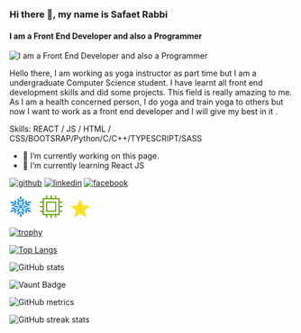 ### Hi there 👋, my name is Safaet Rabbi
#### I am a Front End Developer and also a Programmer
![I am a Front End Developer and also a Programmer](https://arturssmirnovs.github.io/github-profile-readme-generator/images/banner.png)

Hello there, I am working as yoga instructor as part time but I am a undergraduate Computer Science student. I have learnt all front end development skills and did some projects. This field is really amazing to me. As I am a health concerned person, I do yoga and train yoga to others but now I want to work as a front end developer and I will give my best in it .

Skills:  REACT / JS / HTML / CSS/BOOTSRAP/Python/C/C++/TYPESCRIPT/SASS

- 🔭 I’m currently working on this page. 
- 🌱 I’m currently learning React JS 


[<img src='https://cdn.jsdelivr.net/npm/simple-icons@3.0.1/icons/github.svg' alt='github' height='40'>](https://github.com/https://github.com/Safayat-Rabbi)  [<img src='https://cdn.jsdelivr.net/npm/simple-icons@3.0.1/icons/linkedin.svg' alt='linkedin' height='40'>](https://www.linkedin.com/in/https://www.linkedin.com/in/safaet-rabbi-8b092b277//)  [<img src='https://cdn.jsdelivr.net/npm/simple-icons@3.0.1/icons/facebook.svg' alt='facebook' height='40'>](https://www.facebook.com/https://www.facebook.com/profile.php?id=100088384690401)  

<a href='https://archiveprogram.github.com/'><img src='https://raw.githubusercontent.com/acervenky/animated-github-badges/master/assets/acbadge.gif' width='40' height='40'></a> <a href='https://docs.github.com/en/developers'><img src='https://raw.githubusercontent.com/acervenky/animated-github-badges/master/assets/devbadge.gif' width='40' height='40'></a> <a href='https://stars.github.com/'><img src='https://raw.githubusercontent.com/acervenky/animated-github-badges/master/assets/starbadge.gif' width='35' height='35'></a> 

[![trophy](https://github-profile-trophy.vercel.app/?username=https://github.com/Safayat-Rabbi)](https://github.com/ryo-ma/github-profile-trophy)

[![Top Langs](https://github-readme-stats.vercel.app/api/top-langs/?username=https://github.com/Safayat-Rabbi)](https://github.com/anuraghazra/github-readme-stats)

![GitHub stats](https://github-readme-stats.vercel.app/api?username=https://github.com/Safayat-Rabbi&show_icons=true)  

![Vaunt Badge](https://api.vaunt.dev/v1/github/entities/https://github.com/Safayat-Rabbi/contributions?format=svg&private=false)  

![GitHub metrics](https://metrics.lecoq.io/https://github.com/Safayat-Rabbi)  

![GitHub streak stats](https://streak-stats.demolab.com/?user=https://github.com/Safayat-Rabbi)  

